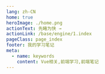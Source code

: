 ```yaml
---
lang: zh-CN
home: true
heroImage: ./home.png
actionText: 先睹为快 →
actionLink: /base/engine/1.index
pageClass: page_index
footer: 我的学习笔记
meta:
  - name: keywords
    content: Vue相关,前端学习,前端笔记
---
```


<template>
  <div class="cont">
    <div id="large-header" class="large-header"></div>
    <div class="features">
      <div class="feature">
        <h2><a href="/web-three/base/engine/1.index.html">基础知识</a></h2> 
        <p>掌握three.js基础知识点，对整个体系有大概的了解</p>
      </div>
      <div class="feature">
        <h2><a href="/web-three/base/project/1.index.html">基础案例</a></h2> 
        <p>掌握three.js几何、材质、光源、粒子、模型、动画、纹理等相关场景的案例开发</p>
      </div>
      <div class="feature">
        <h2><a href="/web-three/base/vue2.x/1.index.html">综合案例</a></h2> 
        <p>掌握Vue2.x全家桶和Vue3.x全家桶中重点知识，对相关官方文档进行一些知识的补充，全面提升Vue的基础知识能力</p>
      </div>
      <div class="feature">
        <h2><a href="/web-three/senior/component/1.index.html">复杂案例</a></h2> 
        <p>了解组件设计思路，组件编写工作流搭建，从0编写复杂组件之异步级联组件 单元测试编写及组件的发布</p>
      </div>
      <div class="feature">
        <h2><a href="/web-three/senior/typescript/1.index.html">TypeScript的应用</a></h2> 
        <p>了解在大型项目中使用TypeScript构建和开发前端项目的一些基础知识，以及需要注意的一些问题</p>
      </div>
      <div class="feature">
        <h2><a href="/web-three/senior/deploy/1.index.html">Vue的构建布署</a></h2> 
        <p>了解vue项目中使用gitlab、genkins、以及 docker + nginx实现vue的布署和持续集成的一些基本知识</p>
      </div>
      <div class="feature">
        <h2><a href="/web-three/source/vue2.x/1.index.html">Vue 2.x源码实现</a></h2> 
        <p>深入了解Vue/cli2.x原理、Vue 2.x原理剖析、Vue-router3.x原理剖析、Vuex3.x原理剖析 </p>
      </div>
      <div class="feature">
        <h2><a href="/web-three/source/vue3.x/1.index.html">Vue 3.x源码实现</a></h2> 
        <p>深入了解Vue/cli3.x原理、Vue 3.x原理剖析、Vue-router4.x理剖析、Vuex4.x理剖析</p>
      </div>
      <div class="feature">
        <h2><a href="https://cn.vuejs.org">Vue 相关资料</a></h2> 
        <p>主要介绍一些vue额外相关的资料、相关的书籍对vue相关知识进行一些补充</p>
      </div>
    </div>
  </div>
</template>
